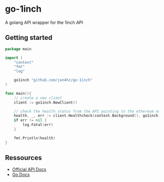 # go-1inch

A golang API wrapper for the 1inch API

## Getting started

```go
package main

import (
    "context"
    "fmt"
    "log"

    go1inch "github.com/jon4hz/go-1inch"
)

func main(){
    // create a new client
    client := go1inch.NewClient()

    // check the health status from the API pointing to the ethereum network
    health, _, err := client.Healthcheck(context.Background(), go1inch.Eth)
    if err != nil {
        log.Fatal(err)
    }

    fmt.Println(health)
}

```

## Ressources

- [Official API Docs](https://docs.1inch.io/docs/aggregation-protocol/api/swagger/)
- [Go Docs](https://pkg.go.dev/github.com/matthew188/go-1inch)

